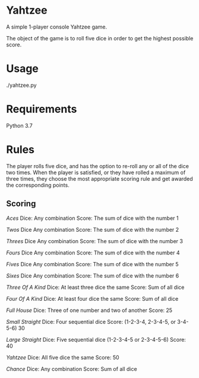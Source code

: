 # Yahtzee
A simple 1-player console Yahtzee game.

The object of the game is to roll five dice in order to get the highest possible score.

# Usage
./yahtzee.py

# Requirements
Python 3.7

# Rules

The player rolls five dice, and has the option to re-roll any or all of the dice two times. When the player is satisfied, or they have rolled a maximum of three times, they choose the most appropriate scoring rule and get awarded the corresponding points.

## Scoring

*Aces*
Dice:   Any combination
Score:  The sum of dice with the number 1

*Twos*
Dice    Any combination
Score:  The sum of dice with the number 2

*Threes*
Dice    Any combination
Score:  The sum of dice with the number 3

*Fours*
Dice    Any combination
Score:  The sum of dice with the number 4

*Fives*
Dice    Any combination
Score:  The sum of dice with the number 5

*Sixes*
Dice    Any combination
Score:  The sum of dice with the number 6

*Three Of A Kind*
Dice:   At least three dice the same
Score:  Sum of all dice

*Four Of A Kind*
Dice:   At least four dice the same
Score:  Sum of all dice

*Full House*
Dice:   Three of one number and two of another
Score:  25

*Small Straight*
Dice:   Four sequential dice
Score:  (1-2-3-4, 2-3-4-5, or 3-4-5-6)
30

*Large Straight*
Dice:   Five sequential dice (1-2-3-4-5 or 2-3-4-5-6)
Score:  40

*Yahtzee*
Dice:   All five dice the same
Score:  50

*Chance*
Dice:   Any combination
Score:  Sum of all dice
